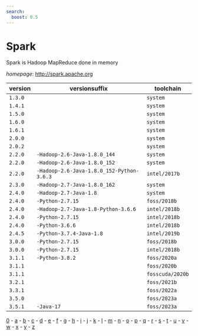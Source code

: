 ```yaml
---
search:
  boost: 0.5
---
```

# Spark

Spark is Hadoop MapReduce done in memory

*homepage*: <http://spark.apache.org>

version | versionsuffix | toolchain
--------|---------------|----------
``1.3.0`` |  | ``system``
``1.4.1`` |  | ``system``
``1.5.0`` |  | ``system``
``1.6.0`` |  | ``system``
``1.6.1`` |  | ``system``
``2.0.0`` |  | ``system``
``2.0.2`` |  | ``system``
``2.2.0`` | ``-Hadoop-2.6-Java-1.8.0_144`` | ``system``
``2.2.0`` | ``-Hadoop-2.6-Java-1.8.0_152`` | ``system``
``2.2.0`` | ``-Hadoop-2.6-Java-1.8.0_152-Python-3.6.3`` | ``intel/2017b``
``2.3.0`` | ``-Hadoop-2.7-Java-1.8.0_162`` | ``system``
``2.4.0`` | ``-Hadoop-2.7-Java-1.8`` | ``system``
``2.4.0`` | ``-Python-2.7.15`` | ``foss/2018b``
``2.4.0`` | ``-Hadoop-2.7-Java-1.8-Python-3.6.6`` | ``intel/2018b``
``2.4.0`` | ``-Python-2.7.15`` | ``intel/2018b``
``2.4.0`` | ``-Python-3.6.6`` | ``intel/2018b``
``2.4.5`` | ``-Python-3.7.4-Java-1.8`` | ``intel/2019b``
``3.0.0`` | ``-Python-2.7.15`` | ``foss/2018b``
``3.0.0`` | ``-Python-2.7.15`` | ``intel/2018b``
``3.1.1`` | ``-Python-3.8.2`` | ``foss/2020a``
``3.1.1`` |  | ``foss/2020b``
``3.1.1`` |  | ``fosscuda/2020b``
``3.2.1`` |  | ``foss/2021b``
``3.3.1`` |  | ``foss/2022a``
``3.5.0`` |  | ``foss/2023a``
``3.5.1`` | ``-Java-17`` | ``foss/2023a``

[0](../0/index.md) - [a](../a/index.md) - [b](../b/index.md) - [c](../c/index.md) - [d](../d/index.md) - [e](../e/index.md) - [f](../f/index.md) - [g](../g/index.md) - [h](../h/index.md) - [i](../i/index.md) - [j](../j/index.md) - [k](../k/index.md) - [l](../l/index.md) - [m](../m/index.md) - [n](../n/index.md) - [o](../o/index.md) - [p](../p/index.md) - [q](../q/index.md) - [r](../r/index.md) - [s](../s/index.md) - [t](../t/index.md) - [u](../u/index.md) - [v](../v/index.md) - [w](../w/index.md) - [x](../x/index.md) - [y](../y/index.md) - [z](../z/index.md)

